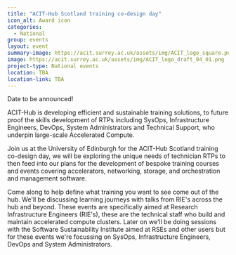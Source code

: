 ```yaml
---
title: "ACIT-Hub Scotland training co-design day"
icon_alt: Award icon
categories:
  - National
group: events
layout: event
summary-image: https://acit.surrey.ac.uk/assets/img/ACIT_logo_square.png
image: https://acit.surrey.ac.uk/assets/img/ACIT_logo_draft_04_01.png
project-type: National events
location: TBA
location-link: TBA
---
```


Date to be announced! 

ACIT-Hub is developing efficient and sustainable training solutions, to future proof the skills development of RTPs including SysOps, Infrastructure Engineers, DevOps, System Administrators and Technical Support, who underpin large-scale Accelerated Compute.

Join us at the University of Edinburgh for the ACIT-Hub Scotland training co-design day, we will be exploring the unique needs of technician RTPs to then feed into our plans for the development of bespoke training courses and events covering accelerators, networking, storage, and orchestration and management software.

Come along to help define what training you want to see come out of the hub. We'll be discussing learning journeys with talks from RIE's across the hub and beyond. These events are specifically aimed at Research Infrastructure Engineers (RIE's), these are the technical staff who build and maintain accelerated compute clusters. Later on we'll be doing sessions with the Software Sustainability Institute aimed at RSEs and other users but for these events we're focussing on SysOps, Infrastructure Engineers, DevOps and System Administrators.

